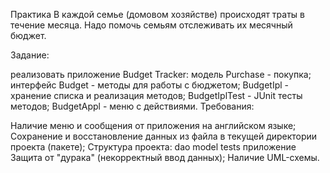 Практика
В каждой семье (домовом хозяйстве) происходят траты в течение месяца. Надо помочь семьям отслеживать 
их месячный бюджет.

Задание:

реализовать приложение Budget Tracker:
модель Purchase - покупка;
интерфейс Budget - методы для работы с бюджетом;
BudgetIpl - хранение списка и реализация методов;
BudgetIplTest - JUnit тесты методов;
BudgetAppl - меню с действиями.
Требования:

Наличие меню и сообщения от приложения на английском языке;
Сохранение и восстановление данных из файла в текущей директории проекта (пакете);
Структура проекта:
dao
model
tests
приложение
Защита от "дурака" (некорректный ввод данных);
Наличие UML-схемы.